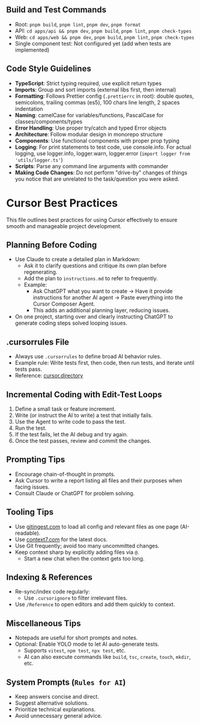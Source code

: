 ## Build and Test Commands

- Root: `pnpm build`, `pnpm lint`, `pnpm dev`, `pnpm format`
- API: `cd apps/api && pnpm dev`, `pnpm build`, `pnpm lint`, `pnpm check-types`
- Web: `cd apps/web && pnpm dev`, `pnpm build`, `pnpm lint`, `pnpm check-types`
- Single component test: Not configured yet (add when tests are implemented)

## Code Style Guidelines

- **TypeScript**: Strict typing required, use explicit return types
- **Imports**: Group and sort imports (external libs first, then internal)
- **Formatting**: Follows Prettier config (`.prettierrc` in root): double quotes, semicolons, trailing commas (es5), 100 chars line length, 2 spaces indentation
- **Naming**: camelCase for variables/functions, PascalCase for classes/components/types
- **Error Handling**: Use proper try/catch and typed Error objects
- **Architecture**: Follow modular design in monorepo structure
- **Components**: Use functional components with proper prop typing
- **Logging**: For print statements to test code, use console.info. For actual logging, use logger.info, logger.warn, logger.error (`import logger from 'utils/logger.ts'`)
- **Scripts**: Parse any command line arguments with commander
- **Making Code Changes**: Do not perform "drive-by" changes of things you notice that are unrelated to the task/question you were asked.

# Cursor Best Practices

This file outlines best practices for using Cursor effectively to ensure smooth and manageable project development.

## Planning Before Coding

- Use Claude to create a detailed plan in Markdown:
  - Ask it to clarify questions and critique its own plan before regenerating.
  - Add the plan to `instructions.md` to refer to frequently.
  - Example:
    - Ask ChatGPT what you want to create → Have it provide instructions for another AI agent → Paste everything into the Cursor Composer Agent.
    - This adds an additional planning layer, reducing issues.
- On one project, starting over and clearly instructing ChatGPT to generate coding steps solved looping issues.

## .cursorrules File

- Always use `.cursorrules` to define broad AI behavior rules.
- Example rule: Write tests first, then code, then run tests, and iterate until tests pass.
- Reference: [cursor.directory](https://cursor.directory/)

## Incremental Coding with Edit-Test Loops

1. Define a small task or feature increment.
2. Write (or instruct the AI to write) a test that initially fails.
3. Use the Agent to write code to pass the test.
4. Run the test.
5. If the test fails, let the AI debug and try again.
6. Once the test passes, review and commit the changes.

## Prompting Tips

- Encourage chain-of-thought in prompts.
- Ask Cursor to write a report listing all files and their purposes when facing issues.
- Consult Claude or ChatGPT for problem solving.

## Tooling Tips

- Use [gitingest.com](https://gitingest.com) to load all config and relevant files as one page (AI-readable).
- Use [context7.com](https://context7.com) for the latest docs.
- Use Git frequently; avoid too many uncommitted changes.
- Keep context sharp by explicitly adding files via `@`.
  - Start a new chat when the context gets too long.

## Indexing & References

- Re-sync/index code regularly:
  - Use `.cursorignore` to filter irrelevant files.
- Use `/Reference` to open editors and add them quickly to context.

## Miscellaneous Tips

- Notepads are useful for short prompts and notes.
- Optional: Enable YOLO mode to let AI auto-generate tests.
  - Supports `vitest`, `npm test`, `npx test`, etc.
  - AI can also execute commands like `build`, `tsc`, `create`, `touch`, `mkdir`, etc.

## System Prompts (`Rules for AI`)

- Keep answers concise and direct.
- Suggest alternative solutions.
- Prioritize technical explanations.
- Avoid unnecessary general advice.

